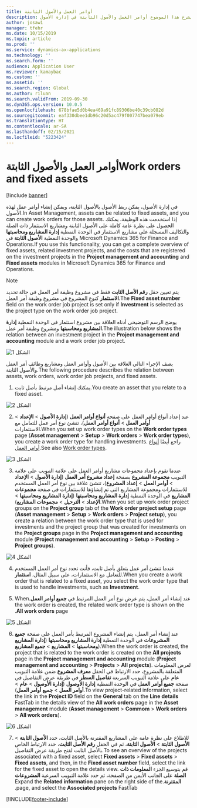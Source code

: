 ```yaml
---
title: أوامر العمل والأصول الثابتة
description: يشرح هذا الموضوع أوامر العمل والأصول الثابتة في إدارة الأصول.
author: josaw1
manager: tfehr
ms.date: 10/15/2019
ms.topic: article
ms.prod: ''
ms.service: dynamics-ax-applications
ms.technology: ''
ms.search.form: ''
audience: Application User
ms.reviewer: kamaybac
ms.custom: ''
ms.assetid: ''
ms.search.region: Global
ms.author: riluan
ms.search.validFrom: 2019-09-30
ms.dyn365.ops.version: 10.0.5
ms.openlocfilehash: 678bfae5d0b4ea469a91fc89306be40c39cb082d
ms.sourcegitcommit: eaf330dbee1db96c20d5ac479f007747bea079eb
ms.translationtype: HT
ms.contentlocale: ar-SA
ms.lasthandoff: 02/15/2021
ms.locfileid: "5223424"
---
```

# <a name="work-orders-and-fixed-assets"></a><span data-ttu-id="81537-103">أوامر العمل والأصول الثابتة</span><span class="sxs-lookup"><span data-stu-id="81537-103">Work orders and fixed assets</span></span>

[!include [banner](../../includes/banner.md)]


<span data-ttu-id="81537-104">في إدارة الأصول، يمكن ربط الأصول بالأصول الثابتة، ويمكن إنشاء أوامر عمل لهذه الأصول.</span><span class="sxs-lookup"><span data-stu-id="81537-104">In Asset Management, assets can be related to fixed assets, and you can create work orders for those assets.</span></span> <span data-ttu-id="81537-105">إذا استخدمت هذه الوظيفة، يمكنك الحصول على نظرة عامة كاملة على الأصول الثابتة ومشاريع الاستثمار ذات الصلة والتكاليف المسجلة على مشاريع الاستثمار في الوحدة النمطية **إدارة المشاريع ومحاسبتها** والوحدة النمطية **الأصول الثابتة** في Microsoft Dynamics 365 for Finance and Operations.</span><span class="sxs-lookup"><span data-stu-id="81537-105">If you use this functionality, you can get a complete overview of fixed assets, related investment projects, and the costs that are registered on the investment projects in the **Project management and accounting** and **Fixed assets** modules in Microsoft Dynamics 365 for Finance and Operations.</span></span>

>[!NOTE]
><span data-ttu-id="81537-106">يتم تعيين حقل **رقم الأصل الثابت** فقط في مشروع وظيفة أمر العمل في حالة تحديد **الاستثمار** كنوع المشروع في مشروع وظيفة أمر العمل.</span><span class="sxs-lookup"><span data-stu-id="81537-106">The **Fixed asset number** field on the work order job project is set only if **Investment** is selected as the project type on the work order job project.</span></span>

<span data-ttu-id="81537-107">يوضح الرسم التوضيحي أدناه العلاقة بين مشروع استثمار في الوحدة النمطية **‏‫إدارة المشاريع ومحاسبتها‬** ومشروع وظيفة أمر عمل.</span><span class="sxs-lookup"><span data-stu-id="81537-107">The illustration below shows the relation between an investment project in the **Project management and accounting** module and a work order job project.</span></span>

![الشكل 1](media/24-work-orders.png)

<span data-ttu-id="81537-109">يصف الإجراء التالي العلاقة بين الأصول وأوامر العمل ومشاريع وظائف أمر العمل والأصول الثابتة.</span><span class="sxs-lookup"><span data-stu-id="81537-109">The following procedure describes the relation between assets, work orders, work order job projects, and fixed assets.</span></span>

1. <span data-ttu-id="81537-110">يمكنك إنشاء أصل مرتبط بأصل ثابت.</span><span class="sxs-lookup"><span data-stu-id="81537-110">You create an asset that you relate to a fixed asset.</span></span>

![الشكل 2](media/25-work-orders.png)

2. <span data-ttu-id="81537-112">عند إعداد أنواع أوامر العمل على صفحة **أنواع أوامر العمل** (**إدارة الأصول** > **الإعداد** > **أوامر العمل** > **أنواع أوامر العمل**)، تنشئ نوع أمر عمل للتعامل مع الاستثمارات.</span><span class="sxs-lookup"><span data-stu-id="81537-112">When you set up work order types on the **Work order types** page (**Asset management** > **Setup** > **Work orders** > **Work order types**), you create a work order type for handling investments.</span></span> <span data-ttu-id="81537-113">راجع أيضًا [أنواع أوامر العمل](../setup-for-work-orders/work-order-types.md).</span><span class="sxs-lookup"><span data-stu-id="81537-113">See also [Work order types](../setup-for-work-orders/work-order-types.md).</span></span>

![الشكل 3](media/26-work-orders.png)

3. <span data-ttu-id="81537-115">عندما تقوم بإعداد مجموعات مشاريع أوامر العمل على علامة التبويب على علامة التبويب **مجموعة المشروع** بصفحة **‏‫إعداد مشروع أمر العمل‬** (**إدارة الأصول** > **الإعداد** > **أوامر العمل** > **إعداد المشروع**)، تنشئ علاقة بين نوع أمر العمل المستخدم للاستثمارات ومجموعة المشاريع التي تم إنشاؤها للاستثمارات في صفحة **مجموعات المشاريع** في الوحدة النمطية **إدارة المشاريع ومحاسبتها** (**إدارة المشاريع ومحاسبتها** > **الإعداد** > **الترحيل** > **مجموعات المشاريع**).</span><span class="sxs-lookup"><span data-stu-id="81537-115">When you set up work order project groups on the **Project group** tab of the **Work order project setup** page (**Asset management** > **Setup** > **Work orders** > **Project setup**), you create a relation between the work order type that is used for investments and the project group that was created for investments on the **Project groups** page in the **Project management and accounting** module (**Project management and accounting** > **Setup** > **Posting** > **Project groups**).</span></span>

![الشكل 4](media/27-work-orders.png)

4. <span data-ttu-id="81537-117">عندما تنشئ أمر عمل يتعلق بأصل ثابت، فأنت تحدد نوع أمر العمل المستخدم للتعامل مع الاستثمارات، على سبيل المثال، **استثمار**.</span><span class="sxs-lookup"><span data-stu-id="81537-117">When you create a work order that is related to a fixed asset, you select the work order type that is used to handle investments, such as **Investment**.</span></span>

5. <span data-ttu-id="81537-118">عند إنشاء أمر العمل، يتم عرض نوع أمر العمل المرتبط في **جميع أوامر العمل‬‏‫**.</span><span class="sxs-lookup"><span data-stu-id="81537-118">When the work order is created, the related work order type is shown on the **All work orders** page.</span></span>

![الشكل 5](media/28-work-orders.png)

6. <span data-ttu-id="81537-120">عند إنشاء أمر العمل، يتم إنشاء المشروع المرتبط بأمر العمل على صفحة **جميع المشروعات** في الوحدة النمطية **‏‫إدارة المشاريع ومحاسبتها‬** (**‏‫إدارة المشاريع ومحاسبتها‬** > **المشاريع** > **جميع المشاريع**).</span><span class="sxs-lookup"><span data-stu-id="81537-120">When the work order is created, the project that is related to the work order is created on the **All projects** page in the **Project management and accounting** module (**Project management and accounting** > **Projects** > **All projects**).</span></span> <span data-ttu-id="81537-121">لعرض المعلومات المتعلقة بالمشروع، حدد الارتباط في الحقل **معرف المشروع** ضمن علامة التبويب **عام** على علامة التبويب السريعة **‏‫تفاصيل السطر‬** في طريقة عرض التفاصيل في صفحة **جميع أوامر العمل** في الوحدة النمطية **إدارة الأوصول** (**إدارة الأوصول** > **عام** > **أوامر العمل** > **جميع أوامر العمل**).</span><span class="sxs-lookup"><span data-stu-id="81537-121">To view project-related information, select the link in the **Project ID** field on the **General** tab on the **Line details** FastTab in the details view of the **All work orders** page in the **Asset management** module (**Asset management** > **Commom** > **Work orders** > **All work orders**).</span></span>

![الشكل 6](media/29-work-orders.png)

7. <span data-ttu-id="81537-123">للاطلاع على نظرة عامة على المشاريع المقترنة بالأصل الثابت، حدد **الأصول الثابتة** > **الأصول الثابتة** > **الأصول الثابتة**، ثم في الحقل **رقم الأصل الثابت**، حدد الارتباط الخاص بالأصل الثابت لفتح طريقة عرض التفاصيل.</span><span class="sxs-lookup"><span data-stu-id="81537-123">To see an overview of the projects associated with a fixed asset, select **Fixed assets** > **Fixed assets** > **Fixed assets**, and then, in the **Fixed asset number** field, select the link for the fixed asset to open the details view.</span></span> <span data-ttu-id="81537-124">قم بتوسيع الجزء **‏‫المعلومات ذات الصلة** على الجانب الأيمن من الصفحة، ثم حدد علامة التبويب السرعية **‏‫المشروعات المقترنة‬**.</span><span class="sxs-lookup"><span data-stu-id="81537-124">Expand the **Related information** pane on the right side of the page, and select the **Associated projects** FastTab.</span></span>



[!INCLUDE[footer-include](../../../includes/footer-banner.md)]